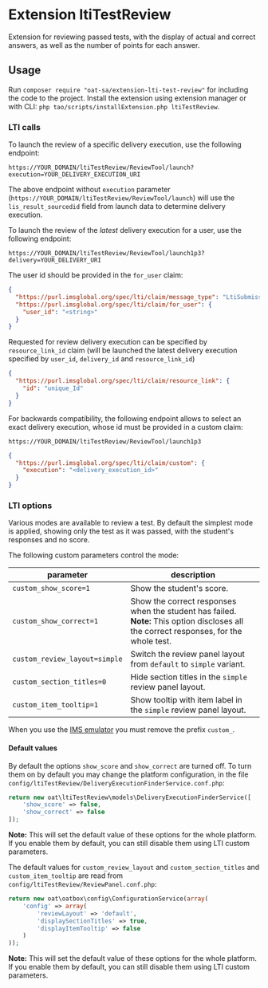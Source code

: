 # Extension ltiTestReview

Extension for reviewing passed tests, with the display of actual and correct answers, as well as the number of points for each answer.

## Usage

Run `composer require "oat-sa/extension-lti-test-review"` for including the code to the project. Install the extension using extension manager or with CLI: `php tao/scripts/installExtension.php ltiTestReview`.

### LTI calls

To launch the review of a specific delivery execution, use the following endpoint:

```
https://YOUR_DOMAIN/ltiTestReview/ReviewTool/launch?execution=YOUR_DELIVERY_EXECUTION_URI
```

The above endpoint without `execution` parameter (`https://YOUR_DOMAIN/ltiTestReview/ReviewTool/launch`) will use the `lis_result_sourcedid` field from launch data to determine delivery execution.

To launch the review of the *latest* delivery execution for a user, use the following endpoint:

```
https://YOUR_DOMAIN/ltiTestReview/ReviewTool/launch1p3?delivery=YOUR_DELIVERY_URI
```

The user id should be provided in the `for_user` claim:

```json
{
  "https://purl.imsglobal.org/spec/lti/claim/message_type": "LtiSubmissionReviewRequest",
  "https://purl.imsglobal.org/spec/lti/claim/for_user": {
    "user_id": "<string>"
  }
}
```

Requested for review delivery execution can be specified by `resource_link_id` claim 
(will be launched the latest delivery execution specified by `user_id`, `delivery_id` and `resource_link_id`)

```json
{
  "https://purl.imsglobal.org/spec/lti/claim/resource_link": {
    "id": "unique_Id"
  }
}
```

For backwards compatibility, the following endpoint allows to select an exact delivery execution, whose id must be provided in a custom claim:

```
https://YOUR_DOMAIN/ltiTestReview/ReviewTool/launch1p3
```

```json
{
  "https://purl.imsglobal.org/spec/lti/claim/custom": {
    "execution": "<delivery_execution_id>"
  }
}
```

### LTI options

Various modes are available to review a test. By default the simplest mode is applied, showing only the test as it was passed, with the student's responses and no score.

The following custom parameters control the mode:

| parameter               | description |
|-------------------------|-------------|
| `custom_show_score=1`   | Show the student's score. |
| `custom_show_correct=1` | Show the correct responses when the student has failed. **Note:** This option discloses all the correct responses, for the whole test. |
| `custom_review_layout=simple` | Switch the review panel layout from `default` to `simple` variant. |
| `custom_section_titles=0` | Hide section titles in the `simple` review panel layout. |
| `custom_item_tooltip=1` | Show tooltip with item label in the `simple` review panel layout. |

When you use the [IMS emulator](http://ltiapps.net/test/tc.php) you must remove the prefix `custom_`.

#### Default values

By default the options `show_score` and `show_correct` are turned off. To turn them on by default you may change the platform configuration, in the file `config/ltiTestReview/DeliveryExecutionFinderService.conf.php`:

```php
return new oat\ltiTestReview\models\DeliveryExecutionFinderService([
    'show_score' => false,
    'show_correct' => false
]);
```

**Note:** This will set the default value of these options for the whole platform. If you enable them by default, you can still disable them using LTI custom parameters.

The default values for `custom_review_layout` and `custom_section_titles` and `custom_item_tooltip` are read from `config/ltiTestReview/ReviewPanel.conf.php`:

```php
return new oat\oatbox\config\ConfigurationService(array(
    'config' => array(
        'reviewLayout' => 'default',
        'displaySectionTitles' => true,
        'displayItemTooltip' => false
    )
));
```

**Note:** This will set the default value of these options for the whole platform. If you enable them by default, you can still disable them using LTI custom parameters.
